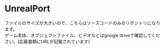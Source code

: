 # UnrealPort
ファイルのサイズが大きいので、こちらはソースコードのみのリポジトリになります。  
ゲーム本体、オブジェクトファイル、ビデオなどはgoogle driveで確認してください。(応募書類にURLが記載されています)  
